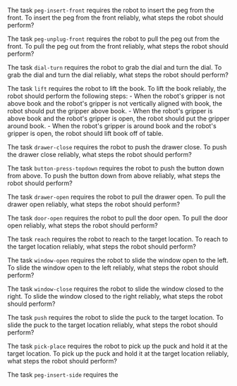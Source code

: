 

The task `peg-insert-front` requires the robot to insert the peg from the front.
To insert the peg from the front reliably, what steps the robot should perform?

The task `peg-unplug-front` requires the robot to pull the peg out from the front.
To pull the peg out from the front reliably, what steps the robot should perform?

The task `dial-turn` requires the robot to grab the dial and turn the dial.
To grab the dial and turn the dial reliably, what steps the robot should perform?

The task `lift` requires the robot to lift the book.
To lift the book reliably, the robot should perform the following steps:
    - When the robot's gripper is not above book and the robot's gripper is not vertically aligned with book, the robot should put the gripper above book.
    - When the robot's gripper is above book and the robot's gripper is open, the robot should put the gripper around book.
    - When the robot's gripper is around book and the robot's gripper is open, the robot should lift book off of table.

The task `drawer-close` requires the robot to push the drawer close.
To push the drawer close reliably, what steps the robot should perform?

The task `button-press-topdown` requires the robot to push the button down from above.
To push the button down from above reliably, what steps the robot should perform?

The task `drawer-open` requires the robot to pull the drawer open.
To pull the drawer open reliably, what steps the robot should perform?

The task `door-open` requires the robot to pull the door open.
To pull the door open reliably, what steps the robot should perform?

The task `reach` requires the robot to reach to the target location.
To reach to the target location reliably, what steps the robot should perform?

The task `window-open` requires the robot to slide the window open to the left.
To slide the window open to the left reliably, what steps the robot should perform?

The task `window-close` requires the robot to slide the window closed to the right.
To slide the window closed to the right reliably, what steps the robot should perform?

The task `push` requires the robot to slide the puck to the target location.
To slide the puck to the target location reliably, what steps the robot should perform?

The task `pick-place` requires the robot to pick up the puck and hold it at the target location.
To pick up the puck and hold it at the target location reliably, what steps the robot should perform?

The task `peg-insert-side` requires the